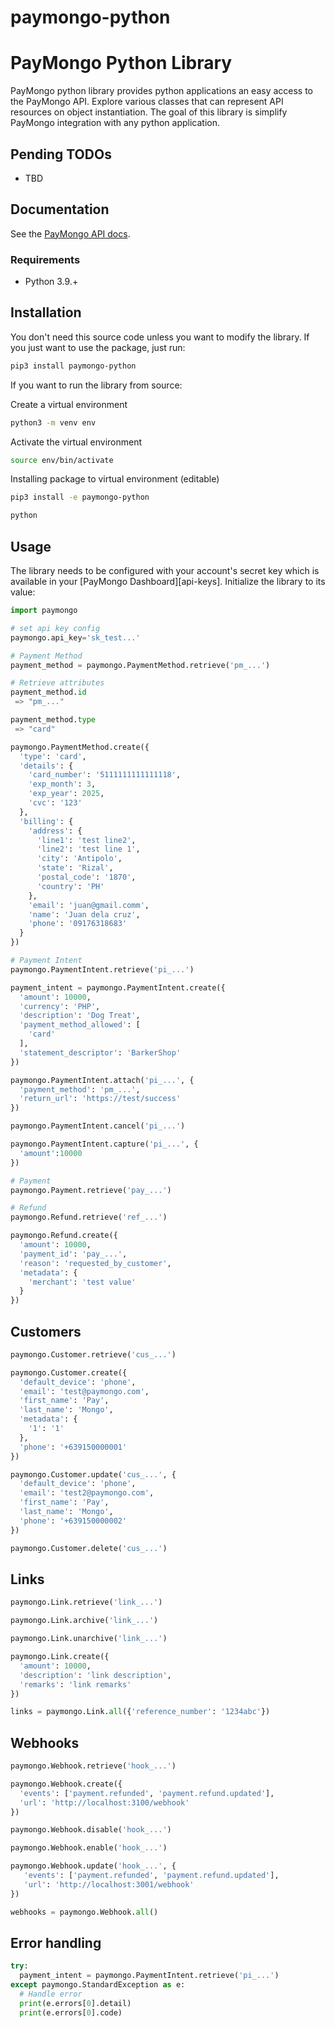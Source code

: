 # paymongo-python

# PayMongo Python Library

PayMongo python library provides python applications an easy access to the PayMongo API. Explore various classes that can represent API resources on object instantiation. The goal of this library is simplify PayMongo integration with any python application.

## Pending TODOs

- TBD

## Documentation

See the [PayMongo API docs](https://developers.paymongo.com/reference/getting-started-with-your-api).


### Requirements

- Python 3.9.+

## Installation

You don't need this source code unless you want to modify the library. If you just
want to use the package, just run:

```sh
pip3 install paymongo-python
```

If you want to run the library from source:

Create a virtual environment

```sh
python3 -m venv env
```

Activate the virtual environment

```sh
source env/bin/activate
```

Installing package to virtual environment (editable)

```sh
pip3 install -e paymongo-python

python
```

## Usage

The library needs to be configured with your account's secret key which is
available in your [PayMongo Dashboard][api-keys]. Initialize the library to its
value:

```python
import paymongo

# set api key config
paymongo.api_key='sk_test...'

# Payment Method
payment_method = paymongo.PaymentMethod.retrieve('pm_...')

# Retrieve attributes
payment_method.id
 => "pm_..."

payment_method.type
 => "card"

paymongo.PaymentMethod.create({
  'type': 'card',
  'details': {
    'card_number': '5111111111111118',
    'exp_month': 3,
    'exp_year': 2025,
    'cvc': '123'
  },
  'billing': {
    'address': {
      'line1': 'test line2',
      'line2': 'test line 1',
      'city': 'Antipolo',
      'state': 'Rizal',
      'postal_code': '1870',
      'country': 'PH'
    },
    'email': 'juan@gmail.comm',
    'name': 'Juan dela cruz',
    'phone': '09176318683'
  }
})

# Payment Intent
paymongo.PaymentIntent.retrieve('pi_...')

payment_intent = paymongo.PaymentIntent.create({
  'amount': 10000,
  'currency': 'PHP',
  'description': 'Dog Treat',
  'payment_method_allowed': [
    'card'
  ],
  'statement_descriptor': 'BarkerShop'
})

paymongo.PaymentIntent.attach('pi_...', {
  'payment_method': 'pm_...',
  'return_url': 'https://test/success'
})

paymongo.PaymentIntent.cancel('pi_...')

paymongo.PaymentIntent.capture('pi_...', {
  'amount':10000
})

# Payment
paymongo.Payment.retrieve('pay_...')

# Refund
paymongo.Refund.retrieve('ref_...')

paymongo.Refund.create({
  'amount': 10000,
  'payment_id': 'pay_...',
  'reason': 'requested_by_customer',
  'metadata': {
    'merchant': 'test value'
  }
})
```

## Customers

```python
paymongo.Customer.retrieve('cus_...')

paymongo.Customer.create({
  'default_device': 'phone',
  'email': 'test@paymongo.com',
  'first_name': 'Pay',
  'last_name': 'Mongo',
  'metadata': {
    '1': '1'
  },
  'phone': '+639150000001'
})

paymongo.Customer.update('cus_...', {
  'default_device': 'phone',
  'email': 'test2@paymongo.com',
  'first_name': 'Pay',
  'last_name': 'Mongo',
  'phone': '+639150000002'
})

paymongo.Customer.delete('cus_...')
```

## Links

```python
paymongo.Link.retrieve('link_...')

paymongo.Link.archive('link_...')

paymongo.Link.unarchive('link_...')

paymongo.Link.create({
  'amount': 10000,
  'description': 'link description',
  'remarks': 'link remarks'
})

links = paymongo.Link.all({'reference_number': '1234abc'})
```

## Webhooks

```python
paymongo.Webhook.retrieve('hook_...')

paymongo.Webhook.create({
  'events': ['payment.refunded', 'payment.refund.updated'],
  'url': 'http://localhost:3100/webhook'
})

paymongo.Webhook.disable('hook_...')

paymongo.Webhook.enable('hook_...')

paymongo.Webhook.update('hook_...', {
   'events': ['payment.refunded', 'payment.refund.updated'],
   'url': 'http://localhost:3001/webhook'
})

webhooks = paymongo.Webhook.all()
```

## Error handling

```python
try:
  payment_intent = paymongo.PaymentIntent.retrieve('pi_...')
except paymongo.StandardException as e:
  # Handle error
  print(e.errors[0].detail)
  print(e.errors[0].code)
```
